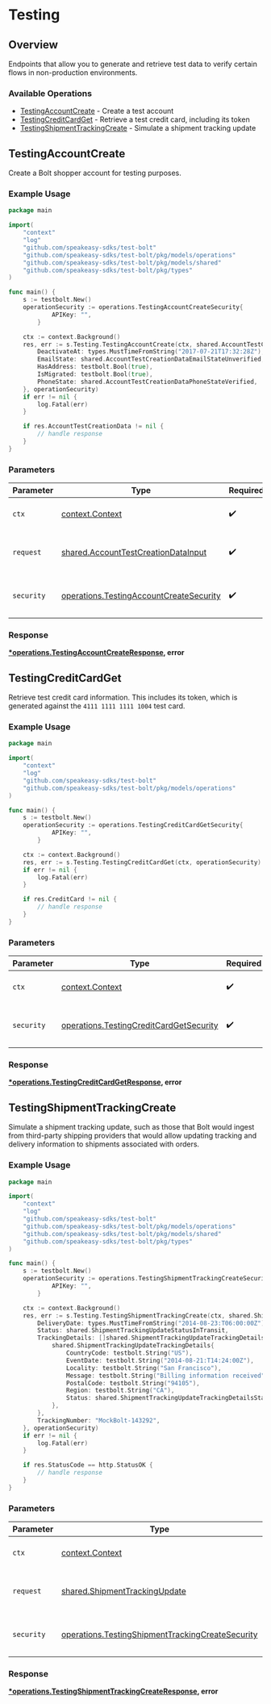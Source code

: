 # Testing

## Overview

Endpoints that allow you to generate and retrieve test data to verify certain
flows in non-production environments.


### Available Operations

* [TestingAccountCreate](#testingaccountcreate) - Create a test account
* [TestingCreditCardGet](#testingcreditcardget) - Retrieve a test credit card, including its token
* [TestingShipmentTrackingCreate](#testingshipmenttrackingcreate) - Simulate a shipment tracking update

## TestingAccountCreate

Create a Bolt shopper account for testing purposes.


### Example Usage

```go
package main

import(
	"context"
	"log"
	"github.com/speakeasy-sdks/test-bolt"
	"github.com/speakeasy-sdks/test-bolt/pkg/models/operations"
	"github.com/speakeasy-sdks/test-bolt/pkg/models/shared"
	"github.com/speakeasy-sdks/test-bolt/pkg/types"
)

func main() {
    s := testbolt.New()
    operationSecurity := operations.TestingAccountCreateSecurity{
            APIKey: "",
        }

    ctx := context.Background()
    res, err := s.Testing.TestingAccountCreate(ctx, shared.AccountTestCreationDataInput{
        DeactivateAt: types.MustTimeFromString("2017-07-21T17:32:28Z"),
        EmailState: shared.AccountTestCreationDataEmailStateUnverified,
        HasAddress: testbolt.Bool(true),
        IsMigrated: testbolt.Bool(true),
        PhoneState: shared.AccountTestCreationDataPhoneStateVerified,
    }, operationSecurity)
    if err != nil {
        log.Fatal(err)
    }

    if res.AccountTestCreationData != nil {
        // handle response
    }
}
```

### Parameters

| Parameter                                                                                          | Type                                                                                               | Required                                                                                           | Description                                                                                        |
| -------------------------------------------------------------------------------------------------- | -------------------------------------------------------------------------------------------------- | -------------------------------------------------------------------------------------------------- | -------------------------------------------------------------------------------------------------- |
| `ctx`                                                                                              | [context.Context](https://pkg.go.dev/context#Context)                                              | :heavy_check_mark:                                                                                 | The context to use for the request.                                                                |
| `request`                                                                                          | [shared.AccountTestCreationDataInput](../../models/shared/accounttestcreationdatainput.md)         | :heavy_check_mark:                                                                                 | The request object to use for the request.                                                         |
| `security`                                                                                         | [operations.TestingAccountCreateSecurity](../../models/operations/testingaccountcreatesecurity.md) | :heavy_check_mark:                                                                                 | The security requirements to use for the request.                                                  |


### Response

**[*operations.TestingAccountCreateResponse](../../models/operations/testingaccountcreateresponse.md), error**


## TestingCreditCardGet

Retrieve test credit card information. This includes its token, which is
generated against the `4111 1111 1111 1004` test card.


### Example Usage

```go
package main

import(
	"context"
	"log"
	"github.com/speakeasy-sdks/test-bolt"
	"github.com/speakeasy-sdks/test-bolt/pkg/models/operations"
)

func main() {
    s := testbolt.New()
    operationSecurity := operations.TestingCreditCardGetSecurity{
            APIKey: "",
        }

    ctx := context.Background()
    res, err := s.Testing.TestingCreditCardGet(ctx, operationSecurity)
    if err != nil {
        log.Fatal(err)
    }

    if res.CreditCard != nil {
        // handle response
    }
}
```

### Parameters

| Parameter                                                                                          | Type                                                                                               | Required                                                                                           | Description                                                                                        |
| -------------------------------------------------------------------------------------------------- | -------------------------------------------------------------------------------------------------- | -------------------------------------------------------------------------------------------------- | -------------------------------------------------------------------------------------------------- |
| `ctx`                                                                                              | [context.Context](https://pkg.go.dev/context#Context)                                              | :heavy_check_mark:                                                                                 | The context to use for the request.                                                                |
| `security`                                                                                         | [operations.TestingCreditCardGetSecurity](../../models/operations/testingcreditcardgetsecurity.md) | :heavy_check_mark:                                                                                 | The security requirements to use for the request.                                                  |


### Response

**[*operations.TestingCreditCardGetResponse](../../models/operations/testingcreditcardgetresponse.md), error**


## TestingShipmentTrackingCreate

Simulate a shipment tracking update, such as those that Bolt would ingest from
third-party shipping providers that would allow updating tracking and delivery
information to shipments associated with orders.


### Example Usage

```go
package main

import(
	"context"
	"log"
	"github.com/speakeasy-sdks/test-bolt"
	"github.com/speakeasy-sdks/test-bolt/pkg/models/operations"
	"github.com/speakeasy-sdks/test-bolt/pkg/models/shared"
	"github.com/speakeasy-sdks/test-bolt/pkg/types"
)

func main() {
    s := testbolt.New()
    operationSecurity := operations.TestingShipmentTrackingCreateSecurity{
            APIKey: "",
        }

    ctx := context.Background()
    res, err := s.Testing.TestingShipmentTrackingCreate(ctx, shared.ShipmentTrackingUpdate{
        DeliveryDate: types.MustTimeFromString("2014-08-23:T06:00:00Z"),
        Status: shared.ShipmentTrackingUpdateStatusInTransit,
        TrackingDetails: []shared.ShipmentTrackingUpdateTrackingDetails{
            shared.ShipmentTrackingUpdateTrackingDetails{
                CountryCode: testbolt.String("US"),
                EventDate: testbolt.String("2014-08-21:T14:24:00Z"),
                Locality: testbolt.String("San Francisco"),
                Message: testbolt.String("Billing information received"),
                PostalCode: testbolt.String("94105"),
                Region: testbolt.String("CA"),
                Status: shared.ShipmentTrackingUpdateTrackingDetailsStatusPreTransit.ToPointer(),
            },
        },
        TrackingNumber: "MockBolt-143292",
    }, operationSecurity)
    if err != nil {
        log.Fatal(err)
    }

    if res.StatusCode == http.StatusOK {
        // handle response
    }
}
```

### Parameters

| Parameter                                                                                                            | Type                                                                                                                 | Required                                                                                                             | Description                                                                                                          |
| -------------------------------------------------------------------------------------------------------------------- | -------------------------------------------------------------------------------------------------------------------- | -------------------------------------------------------------------------------------------------------------------- | -------------------------------------------------------------------------------------------------------------------- |
| `ctx`                                                                                                                | [context.Context](https://pkg.go.dev/context#Context)                                                                | :heavy_check_mark:                                                                                                   | The context to use for the request.                                                                                  |
| `request`                                                                                                            | [shared.ShipmentTrackingUpdate](../../models/shared/shipmenttrackingupdate.md)                                       | :heavy_check_mark:                                                                                                   | The request object to use for the request.                                                                           |
| `security`                                                                                                           | [operations.TestingShipmentTrackingCreateSecurity](../../models/operations/testingshipmenttrackingcreatesecurity.md) | :heavy_check_mark:                                                                                                   | The security requirements to use for the request.                                                                    |


### Response

**[*operations.TestingShipmentTrackingCreateResponse](../../models/operations/testingshipmenttrackingcreateresponse.md), error**

